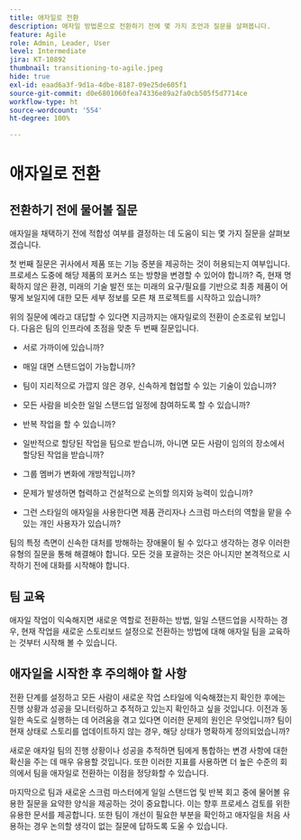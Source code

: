 ```yaml
---
title: 애자일로 전환
description: 애자일 방법론으로 전환하기 전에 몇 가지 조언과 질문을 살펴봅니다.
feature: Agile
role: Admin, Leader, User
level: Intermediate
jira: KT-10892
thumbnail: transitioning-to-agile.jpeg
hide: true
exl-id: eaad6a3f-9d1a-4dbe-8187-09e25de605f1
source-git-commit: d0e6801060fea74336e89a2fa0cb505f5d7714ce
workflow-type: ht
source-wordcount: '554'
ht-degree: 100%

---
```


# 애자일로 전환

## 전환하기 전에 물어볼 질문

애자일을 채택하기 전에 적합성 여부를 결정하는 데 도움이 되는 몇 가지 질문을 살펴보겠습니다.

첫 번째 질문은 귀사에서 제품 또는 기능 증분을 제공하는 것이 허용되는지 여부입니다. 프로세스 도중에 해당 제품의 포커스 또는 방향을 변경할 수 있어야 합니까? 즉, 현재 명확하지 않은 환경, 미래의 기술 발전 또는 미래의 요구/필요를 기반으로 최종 제품이 어떻게 보일지에 대한 모든 세부 정보를 모른 채 프로젝트를 시작하고 있습니까?

위의 질문에 예라고 대답할 수 있다면 지금까지는 애자일로의 전환이 순조로워 보입니다. 다음은 팀의 인프라에 초점을 맞춘 두 번째 질문입니다.

* 서로 가까이에 있습니까?

* 매일 대면 스탠드업이 가능합니까?

* 팀이 지리적으로 가깝지 않은 경우, 신속하게 협업할 수 있는 기술이 있습니까?

* 모든 사람을 비슷한 일일 스탠드업 일정에 참여하도록 할 수 있습니까?

* 반복 작업을 할 수 있습니까?

* 일반적으로 할당된 작업을 팀으로 받습니까, 아니면 모든 사람이 임의의 장소에서 할당된 작업을 받습니까?

* 그룹 멤버가 변화에 개방적입니까?

* 문제가 발생하면 협력하고 건설적으로 논의할 의지와 능력이 있습니까?

* 그런 스타일의 애자일을 사용한다면 제품 관리자나 스크럼 마스터의 역할을 맡을 수 있는 개인 사용자가 있습니까?


팀의 특정 측면이 신속한 대처를 방해하는 장애물이 될 수 있다고 생각하는 경우 이러한 유형의 질문을 통해 해결해야 합니다. 모든 것을 포괄하는 것은 아니지만 본격적으로 시작하기 전에 대화를 시작해야 합니다.


## 팀 교육

애자일 작업이 익숙해지면 새로운 역할로 전환하는 방법, 일일 스탠드업을 시작하는 경우, 현재 작업을 새로운 스토리보드 설정으로 전환하는 방법에 대해 애자일 팀을 교육하는 것부터 시작해 볼 수 있습니다.


## 애자일을 시작한 후 주의해야 할 사항

전환 단계를 설정하고 모든 사람이 새로운 작업 스타일에 익숙해졌는지 확인한 후에는 진행 상황과 성공을 모니터링하고 추적하고 있는지 확인하고 싶을 것입니다. 이전과 동일한 속도로 실행하는 데 어려움을 겪고 있다면 이러한 문제의 원인은 무엇입니까? 팀이 현재 상태로 스토리를 업데이트하지 않는 경우, 해당 상태가 명확하게 정의되었습니까?

새로운 애자일 팀의 진행 상황이나 성공을 추적하면 팀에게 통합하는 변경 사항에 대한 확신을 주는 데 매우 유용할 것입니다. 또한 이러한 지표를 사용하면 더 높은 수준의 회의에서 팀을 애자일로 전환하는 이점을 정당화할 수 있습니다.

마지막으로 팀과 새로운 스크럼 마스터에게 일일 스탠드업 및 반복 회고 중에 물어볼 유용한 질문을 요약한 양식을 제공하는 것이 중요합니다. 이는 향후 프로세스 검토를 위한 유용한 문서를 제공합니다. 또한 팀이 개선이 필요한 부분을 확인하고 애자일을 처음 사용하는 경우 논의할 생각이 없는 질문에 답하도록 도울 수 있습니다.
